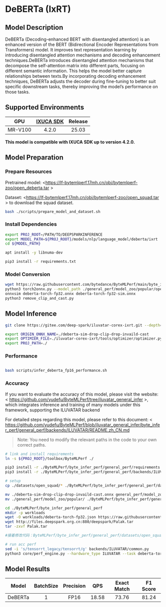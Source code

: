 # DeBERTa (IxRT)

## Model Description

DeBERTa (Decoding-enhanced BERT with disentangled attention) is an enhanced version of the BERT (Bidirectional Encoder
Representations from Transformers) model. It improves text representation learning by introducing disentangled attention
mechanisms and decoding enhancement techniques.DeBERTa introduces disentangled attention mechanisms that decompose the
self-attention matrix into different parts, focusing on different semantic information. This helps the model better
capture relationships between texts.By incorporating decoding enhancement techniques, DeBERTa adjusts the decoder during
fine-tuning to better suit specific downstream tasks, thereby improving the model’s performance on those tasks.

## Supported Environments

| GPU    | [IXUCA SDK](https://gitee.com/deep-spark/deepspark#%E5%A4%A9%E6%95%B0%E6%99%BA%E7%AE%97%E8%BD%AF%E4%BB%B6%E6%A0%88-ixuca) | Release |
| :----: | :----: | :----: |
| MR-V100 | 4.2.0     |  25.03  |

**This model is compatible with IXUCA SDK up to version 4.2.0.**

## Model Preparation

### Prepare Resources

Pretrained model: <<https://lf-bytemlperf.17mh.cn/obj/bytemlperf-zoo/open_deberta.tar> >

Dataset: <<https://lf-bytemlperf.17mh.cn/obj/bytemlperf-zoo/open_squad.tar> > to download the squad dataset.

```bash
bash ./scripts/prepare_model_and_dataset.sh
```

### Install Dependencies

```bash
export PROJ_ROOT=/PATH/TO/DEEPSPARKINFERENCE
export MODEL_PATH=${PROJ_ROOT}/models/nlp/language_model/deberta/ixrt
cd ${MODEL_PATH}

apt install -y libnuma-dev

pip3 install -r requirements.txt
```

### Model Conversion

```bash
wget https://raw.githubusercontent.com/bytedance/ByteMLPerf/main/byte_infer_perf/general_perf/model_zoo/deberta-torch-fp32.json
python3 torch2onnx.py --model_path ./general_perf/model_zoo/popular/open_deberta/deberta-base-squad.pt --output_path deberta-torch-fp32.onnx
onnxsim deberta-torch-fp32.onnx deberta-torch-fp32-sim.onnx
python3 remove_clip_and_cast.py

```

## Model Inference

```bash
git clone https://gitee.com/deep-spark/iluvatar-corex-ixrt.git --depth=1

export ORIGIN_ONNX_NAME=./deberta-sim-drop-clip-drop-invaild-cast
export OPTIMIER_FILE=./iluvatar-corex-ixrt/tools/optimizer/optimizer.py
export PROJ_PATH=./
```

### Performance

```bash

bash scripts/infer_deberta_fp16_performance.sh
```

### Accuracy

If you want to evaluate the accuracy of this model, please visit the website: <
<https://github.com/yudefu/ByteMLPerf/tree/iluvatar_general_infer> >, which integrates inference and training of many
models under this framework, supporting the ILUVATAR backend

For detailed steps regarding this model, please refer to this document: <
<https://github.com/yudefu/ByteMLPerf/blob/iluvatar_general_infer/byte_infer_perf/general_perf/backends/ILUVATAR/README.zh_CN.md>
> Note: You need to modify the relevant paths in the code to your own correct paths.

```bash
# link and install requirements
ln -s ${PROJ_ROOT}/toolbox/ByteMLPerf ./

pip3 install -r ./ByteMLPerf/byte_infer_perf/general_perf/requirements.txt
pip3 install -r ./ByteMLPerf/byte_infer_perf/general_perf/backends/ILUVATAR/requirements.txt

# setup
cp ./datasets/open_squad/* ./ByteMLPerf/byte_infer_perf/general_perf/datasets/open_squad/

mv ./deberta-sim-drop-clip-drop-invaild-cast.onnx general_perf/model_zoo/popular/open_deberta/
mv ./general_perf/model_zoo/popular/ ./ByteMLPerf/byte_infer_perf/general_perf/model_zoo/

cd ./ByteMLPerf/byte_infer_perf/general_perf
mkdir -p workloads
wget -O workloads/deberta-torch-fp32.json https://raw.githubusercontent.com/bytedance/ByteMLPerf/refs/heads/main/byte_infer_perf/general_perf/workloads/deberta-torch-fp32.json
wget http://files.deepspark.org.cn:880/deepspark/Palak.tar
tar -zxvf Palak.tar

#接着修改代码：ByteMLPerf/byte_infer_perf/general_perf/datasets/open_squad/data_loader.py -AutoTokenizer.from_pretrained("Palak/microsoft_deberta-base_squad") => AutoTokenizer.from_pretrained("/Your/Path/Palak/microsoft_deberta-base_squad")

# run acc perf
sed -i 's/tensorrt_legacy/tensorrt/g' backends/ILUVATAR/common.py
python3 core/perf_engine.py --hardware_type ILUVATAR --task deberta-torch-fp32
```

## Model Results

| Model   | BatchSize | Precision | QPS   | Exact Match | F1 Score |
| :----: | :----: | :----: | :----: | :----: | :----: |
| DeBERTa | 1         | FP16      | 18.58 | 73.76       | 81.24    |
